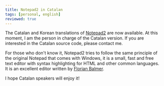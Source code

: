 ```yaml
---
title: Notepad2 in Catalan
tags: [personal, english]
reviewed: true
---
```

The Catalan and Korean translations of [Notepad2](http://www.flos-freeware.ch/notepad2.html) are now available. At this moment, I am the person in charge of the Catalan version. If you are interested in the Catalan source code, please contact me.  
  
For those who don't know it, Notepad2 tries to follow the same principle of the original Notepad that comes with Windows, it is a small, fast and free text editor with syntax highlighting for HTML and other common languages. It is an excellent editor written by [Florian Balmer](http://www.flos-freeware.ch/).  
  
I hope Catalan speakers will enjoy it!  
